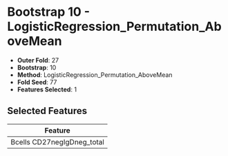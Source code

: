 # Bootstrap 10 - LogisticRegression_Permutation_AboveMean

- **Outer Fold**: 27
- **Bootstrap**: 10
- **Method**: LogisticRegression_Permutation_AboveMean
- **Fold Seed**: 77
- **Features Selected**: 1

## Selected Features

| Feature |
|---------|
| Bcells CD27negIgDneg_total |
